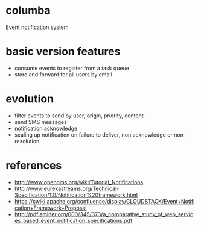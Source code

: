 # columba
Event notification system

# basic version features
- consume events to register from a task queue
- store and forward for all users by email

# evolution
- filter events to send by user, origin, priority, content
- send SMS messages
- notification acknowledge
- scaling up notification on failure to deliver, non acknowledge or non resolution

# references
- http://www.opennms.org/wiki/Tutorial_Notifications
- http://www.eurekastreams.org/Technical-Specification/1.0/Notification%20framework.html
- https://cwiki.apache.org/confluence/display/CLOUDSTACK/Event+Notification+Framework+Proposal
- http://pdf.aminer.org/000/345/373/a_comparative_study_of_web_services_based_event_notification_specifications.pdf
